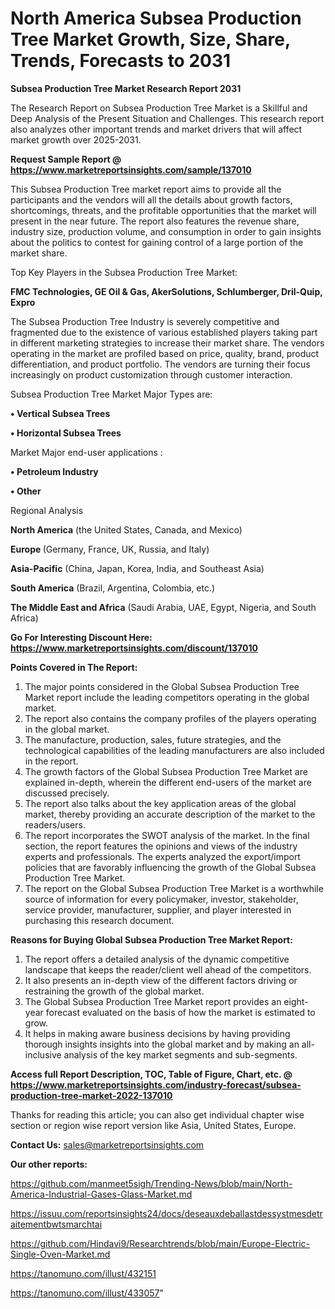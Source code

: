 # North America Subsea Production Tree Market Growth, Size, Share, Trends, Forecasts to 2031

<strong>Subsea Production Tree Market Research Report 2031</strong>

The Research Report on Subsea Production Tree Market is a Skillful and Deep Analysis of the Present Situation and Challenges. This research report also analyzes other important trends and market drivers that will affect market growth over 2025-2031.

<strong>Request Sample Report @ <a href=https://www.marketreportsinsights.com/sample/137010>https://www.marketreportsinsights.com/sample/137010</a></strong>

This Subsea Production Tree market report aims to provide all the participants and the vendors will all the details about growth factors, shortcomings, threats, and the profitable opportunities that the market will present in the near future. The report also features the revenue share, industry size, production volume, and consumption in order to gain insights about the politics to contest for gaining control of a large portion of the market share.

Top Key Players in the Subsea Production Tree Market:

<strong>FMC Technologies, GE Oil & Gas, AkerSolutions, Schlumberger, Dril-Quip, Expro</strong>

The Subsea Production Tree Industry is severely competitive and fragmented due to the existence of various established players taking part in different marketing strategies to increase their market share. The vendors operating in the market are profiled based on price, quality, brand, product differentiation, and product portfolio. The vendors are turning their focus increasingly on product customization through customer interaction.

Subsea Production Tree Market Major Types are:

<strong>• Vertical Subsea Trees

• Horizontal Subsea Trees</strong>

Market Major end-user applications :

<strong>• Petroleum Industry

• Other</strong>

Regional Analysis

</u><strong><b>North America</b></strong> (the United States, Canada, and Mexico)

<strong><b>Europe </b></strong>(Germany, France, UK, Russia, and Italy)

<strong><b>Asia-Pacific</b></strong> (China, Japan, Korea, India, and Southeast Asia)

<strong><b>South America</b></strong> (Brazil, Argentina, Colombia, etc.)

<strong><b>The Middle East and Africa</b></strong> (Saudi Arabia, UAE, Egypt, Nigeria, and South Africa)

<strong>Go For Interesting Discount Here: <a href=https://www.marketreportsinsights.com/discount/137010>https://www.marketreportsinsights.com/discount/137010</a></strong>

<strong>Points Covered in The Report:</strong>
<ol>
  <li>The major points considered in the Global Subsea Production Tree Market report include the leading competitors operating in the global market.</li>
  <li>The report also contains the company profiles of the players operating in the global market.</li>
  <li>The manufacture, production, sales, future strategies, and the technological capabilities of the leading manufacturers are also included in the report.</li>
  <li>The growth factors of the Global Subsea Production Tree Market are explained in-depth, wherein the different end-users of the market are discussed precisely.</li>
  <li>The report also talks about the key application areas of the global market, thereby providing an accurate description of the market to the readers/users.</li>
  <li>The report incorporates the SWOT analysis of the market. In the final section, the report features the opinions and views of the industry experts and professionals. The experts analyzed the export/import policies that are favorably influencing the growth of the Global Subsea Production Tree Market.</li>
  <li>The report on the Global Subsea Production Tree Market is a worthwhile source of information for every policymaker, investor, stakeholder, service provider, manufacturer, supplier, and player interested in purchasing this research document.</li>
</ol>
<strong>Reasons for Buying Global Subsea Production Tree Market Report:</strong>

<ol>
  <li>The report offers a detailed analysis of the dynamic competitive landscape that keeps the reader/client well ahead of the competitors.</li>
  <li>It also presents an in-depth view of the different factors driving or restraining the growth of the global market.</li>
  <li>The Global Subsea Production Tree Market report provides an eight-year forecast evaluated on the basis of how the market is estimated to grow.</li>
  <li>It helps in making aware business decisions by having providing thorough insights insights into the global market and by making an all-inclusive analysis of the key market segments and sub-segments.</li>
</ol>
<strong>Access full Report Description, TOC, Table of Figure, Chart, etc. @ <a href=https://www.marketreportsinsights.com/industry-forecast/subsea-production-tree-market-2022-137010>https://www.marketreportsinsights.com/industry-forecast/subsea-production-tree-market-2022-137010</a></strong>


Thanks for reading this article; you can also get individual chapter wise section or region wise report version like Asia, United States, Europe.

<strong>Contact Us:</strong>
sales@marketreportsinsights.com

<strong>Our other reports:</strong>

<a href=https://github.com/manmeet5sigh/Trending-News/blob/main/North-America-Industrial-Gases-Glass-Market.md>https://github.com/manmeet5sigh/Trending-News/blob/main/North-America-Industrial-Gases-Glass-Market.md</a>

<a href=https://issuu.com/reportsinsights24/docs/deseauxdeballastdessystmesdetraitementbwtsmarchtai>https://issuu.com/reportsinsights24/docs/deseauxdeballastdessystmesdetraitementbwtsmarchtai</a>

<a href=https://github.com/Hindavi9/Researchtrends/blob/main/Europe-Electric-Single-Oven-Market.md>https://github.com/Hindavi9/Researchtrends/blob/main/Europe-Electric-Single-Oven-Market.md</a>

<a href=https://tanomuno.com/illust/432151>https://tanomuno.com/illust/432151</a>

<a href=https://tanomuno.com/illust/433057>https://tanomuno.com/illust/433057</a>"
